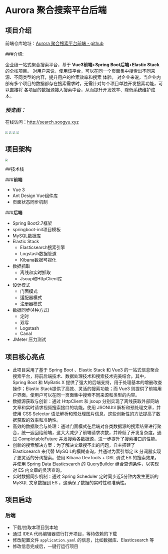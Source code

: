 # Aurora 聚合搜索平台后端

## 项目介绍

前端仓库地址：[Aurora 聚合搜索平台前端 - github](https://github.com/Pani-s/aurora-search-front)

###介绍:

企业级一站式聚合搜索平台，基于 **Vue3前端+Spring Boot后端+Elastic Stack** 的全栈项目。
对用户来说，使用该平台，可以在同一个页面集中搜索出不同来源、不同类型的内容，提升用户的检索效率和搜索
体验。
对企业来说，当企业内部有多个项目的数据都存在搜索需求时，无需针对每个项目单独开发搜索功能，可以直接将
各项目的数据源接入搜索中台，从而提升开发效率、降低系统维护成本。

### ***预览图：***

在线访问：<http://search.soogyu.xyz>

<img src="http://pics.soogyu.xyz/picgo/search_display1.png" style="zoom: 50%;" />

<img src="http://pics.soogyu.xyz/picgo/search_display2.png" style="zoom: 50%;" />

<img src="http://pics.soogyu.xyz/picgo/search_display3.png" style="zoom: 50%;" />

<img src="http://pics.soogyu.xyz/picgo/search_display4.png" style="zoom: 50%;" />

## 项目架构

<img src="http://pics.soogyu.xyz/picgo/search_structure.PNG" style="zoom: 50%;" />

##技术栈

###**前端**
- Vue 3
- Ant Design Vue组件库
- 页面状态同步机制

###**后端**
- Spring Boot2.7框架
- springboot-init项目模板
- MySQL数据库
- Elastic Stack
  - Elasticsearch搜索引擎
  - Logstash数据管道
  - Kibana数据可视化
- 数据抓取
  - 离线和实时抓取
  - Jsoup和HttpClient库
- 设计模式
  - 门面模式
  - 适配器模式
  - 注册器模式
- 数据同步(4种方式)
  - 定时
  - 双写
  - Logstash
  - Canal
- JMeter 压力测试



## 项目核心亮点

- 此项目采用了基于 Spring Boot 、Elastic Stack 和 Vue3 的一站式信息聚合搜索平台，将前后端技术、数据处理技术和搜索技术完美结合。其中， Spring Boot 和 MyBatis X 提供了强大的后端支持，用于处理基本的增删改查操作；Elastic Stack提供了高效、灵活的搜索功能；而 Vue3 则提供了前端用户界面，使用户可以在同一页面集中搜索不同来源和类型的内容。
- 数据源获取与创新：通过 HttpClient 和 jsoup 分别实现了离线获取外部网站文章和实时请求视频搜索接口的功能。使用 JSONUtil 解析和预处理文章，并使用 CSS Selector 语法解析和预处理图片信息，这些创新性的方法提高了数据获取的效率和准确性。
- 高效的数据聚合与处理：通过门面模式在后端对各类数据源的搜索结果进行聚合，统一返回给前端，这大大减少了前端请求次数，并降低了开发复杂度。通过 CompletableFuture 并发搜索各数据源，进一步提升了搜索接口的性能。
- 创新的搜索解决方案：为了解决文章搜不出的问题，自主搭建了 Elasticsearch 来代替 MySQ L的模糊查询，并通过为索引绑定 ik 分词器实现了更灵活的分词搜索。使用 Kibana DevTools + DSL 调试 ES 的搜索效果，并使用 Spring Data Elasticsearch 的 QueryBuilder 组合查询条件，以实现对 ES 内文章的灵活查询。
- 实时数据同步机制：通过 Spring Scheduler 定时同步近5分钟内发生更新的 MySQL 文章数据到 ES ，这确保了数据的实时性和准确性。



## 项目启动

### 后端

- 下载/拉取本项目到本地
- 通过 IDEA 代码编辑器进行打开项目，等待依赖的下载
- 修改配置文件 `application.yaml` 的信息，比如数据库、Elasticsearch 等
- 修改信息完成后，一键行运行项目
